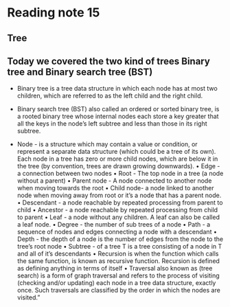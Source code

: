 # Reading note 15

## Tree

## Today we covered the two kind of trees Binary tree and Binary search tree (BST)

- Binary tree is a tree data structure in which each node has at most two children, which are referred to as the left child and the right child.

- Binary search tree (BST) also called an ordered or sorted binary tree, is a rooted binary tree whose internal nodes each store a key greater that all the keys in the node’s left subtree and less than those in its right subtree.

- Node - is a structure which may contain a value or condition, or represent a separate data structure (which could be a tree of its own). Each node in a tree has zero or more child nodes, which are below it in the tree (by convention, trees are drawn growing downwards).
•	Edge - a connection between two nodes
•	Root - The top node in a tree (a node without a parent)
•	Parent node - A node connected to another node when moving towards the root
•	Child node- a node linked to another node when moving away from root or it’s a node that has a parent node. 
•	Descendant - a node reachable by repeated processing from parent to child
•	Ancestor - a node reachable by repeated processing from child to parent
•	Leaf - a node without any children. A leaf can also be called a leaf node. 
•	Degree - the number of sub trees of a node
•	Path - a sequence of nodes and edges connecting a node with a descendant
•	Depth - the depth of a node is the number of edges from the node to the tree’s root node
•	Subtree - of a tree T is a tree consisting of a node in T and all of it’s descendants 
•	Recursion is when the function which calls the same function, is known as recursive function. Recursion is defined as defining anything in terms of itself
•	Traversal also known as (tree search) is a form of graph traversal and refers to the process of visiting (checking and/or updating) each node in a tree data structure, exactly once. Such traversals are classified by the order in which the nodes are visited.”

